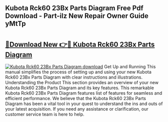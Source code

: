 ## Kubota Rck60 23Bx Parts Diagram Free Pdf Download - Part-ilz New Repair Owner Guide yMtTp

# <h2><a href="http://dfn4g2.blite.top/?on=Kubota+Rck60+23Bx+Parts+Diagram">🔗Download New 👉🔴 Kubota Rck60 23Bx Parts Diagram</a></h2>

[![Kubota Rck60 23Bx Parts Diagram download](https://i.imgur.com/lujVjoI.png)](http://dfn4g2.blite.top/?on=Kubota+Rck60+23Bx+Parts+Diagram)
Get Up and Running This manual simplifies the process of setting up and using your new Kubota Rck60 23Bx Parts Diagram with clear instructions and illustrations. Understanding the Product This section provides an overview of your new Kubota Rck60 23Bx Parts Diagram and its key features. This remarkable Kubota Rck60 23Bx Parts Diagram features list of features for seamless and efficient performance. We believe that the Kubota Rck60 23Bx Parts Diagram has been a vital tool in your quest to understand the ins and outs of your latest acquisition. If you need any assistance or clarification, our customer service team is here to help.
